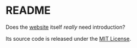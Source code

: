 # README

Does the [website](https://maxmellen.berlin/) itself _really_ need introduction?

Its source code is released under the [MIT License](LICENSE).
